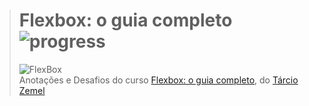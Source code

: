 ># **Flexbox: o guia completo** ![progress](http://progressed.io/bar/45?title=completed "progress")
> ![FlexBox](https://udemy-images.udemy.com/course/750x422/1458018_363d_2.jpg)  
> Anotações e Desafios do curso [Flexbox: o guia completo](https://www.udemy.com/flexbox-guia-completo/learn/v4/), do [Tárcio Zemel](http://desenvolvimentoparaweb.com/)

